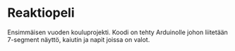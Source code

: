# Reaktiopeli
 
Ensimmäisen vuoden kouluprojekti. 
Koodi on tehty Arduinolle johon liitetään 7-segment näyttö, kaiutin ja napit joissa on valot.
